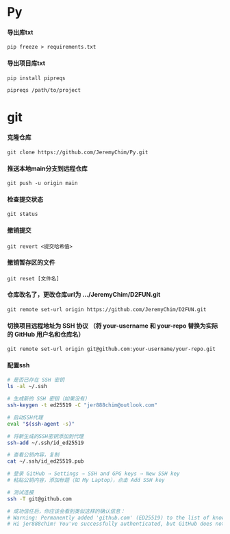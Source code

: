 # Py

#### 导出库txt

`pip freeze > requirements.txt`

#### 导出项目库txt

`pip install pipreqs`

`pipreqs /path/to/project`

# git

#### 克隆仓库

`git clone https://github.com/JeremyChim/Py.git`

#### 推送本地main分支到远程仓库

`git push -u origin main`

#### 检查提交状态

`git status`

#### 撤销提交

`git revert <提交哈希值>`

#### 撤销暂存区的文件

`git reset [文件名]`



#### 仓库改名了，更改仓库url为 .../JeremyChim/D2FUN.git

`git remote set-url origin https://github.com/JeremyChim/D2FUN.git`

#### 切换项目远程地址为 SSH 协议 （将 your-username 和 your-repo 替换为实际的 GitHub 用户名和仓库名）

`git remote set-url origin git@github.com:your-username/your-repo.git`

#### 配置ssh

```bash
# 是否已存在 SSH 密钥
ls -al ~/.ssh

# 生成新的 SSH 密钥（如果没有）
ssh-keygen -t ed25519 -C "jer888chim@outlook.com"

# 启动SSH代理
eval "$(ssh-agent -s)"

# 将新生成的SSH密钥添加到代理
ssh-add ~/.ssh/id_ed25519

# 查看公钥内容，复制
cat ~/.ssh/id_ed25519.pub

# 登录 GitHub → Settings → SSH and GPG keys → New SSH key
# 粘贴公钥内容，添加标题（如 My Laptop），点击 Add SSH key

# 测试连接
ssh -T git@github.com

# 成功信任后，你应该会看到类似这样的确认信息：
# Warning: Permanently added 'github.com' (ED25519) to the list of known hosts.
# Hi jer888chim! You've successfully authenticated, but GitHub does not provide shell access.
```
